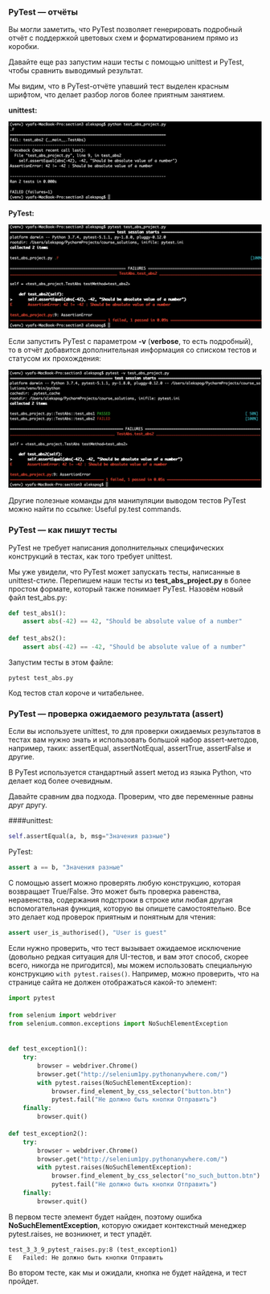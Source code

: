 ### PyTest — отчёты
Вы могли заметить, что PyTest позволяет генерировать подробный отчёт с поддержкой цветовых схем и форматированием прямо из коробки.

Давайте еще раз запустим наши тесты с помощью unittest и PyTest, чтобы сравнить выводимый результат.

Мы видим, что в PyTest-отчёте упавший тест выделен красным шрифтом, что делает разбор логов более приятным занятием.

**unittest:**

![img.png](img.png)

**PyTest:** 

![img_1.png](img_1.png)

Если запустить PyTest с параметром **-v** (**verbose**, то есть подробный), то в отчёт добавится дополнительная информация со списком тестов и статусом их прохождения: 

![img_2.png](img_2.png)

Другие полезные команды для манипуляции выводом тестов PyTest можно найти по ссылке: Useful py.test commands.

### PyTest — как пишут тесты
PyTest не требует написания дополнительных специфических конструкций в тестах, как того требует unittest.

Мы уже увидели, что PyTest может запускать тесты, написанные в unittest-стиле. Перепишем наши тесты из **test_abs_project.py** в более простом формате, который также понимает PyTest. Назовём новый файл test_abs.py:
```python
def test_abs1():
    assert abs(-42) == 42, "Should be absolute value of a number"

def test_abs2():
    assert abs(-42) == -42, "Should be absolute value of a number"
```
Запустим тесты в этом файле:

```
pytest test_abs.py
```
Код тестов стал короче и читабельнее.





### PyTest — проверка ожидаемого результата (assert)
Если вы используете unittest, то для проверки ожидаемых результатов в тестах вам нужно знать и использовать большой набор assert-методов, например, таких: assertEqual, assertNotEqual, assertTrue, assertFalse и другие.

В PyTest используется стандартный assert метод из языка Python, что делает код более очевидным.

Давайте сравним два подхода. Проверим, что две переменные равны друг другу.

####unittest:

```python
self.assertEqual(a, b, msg="Значения разные")
```
PyTest:

```python
assert a == b, "Значения разные"
```
С помощью assert можно проверять любую конструкцию, которая возвращает True/False. Это может быть проверка равенства, неравенства, содержания подстроки в строке или любая другая вспомогательная функция, которую вы опишете самостоятельно. Все это делает код проверок приятным и понятным для чтения: 

```python
assert user_is_authorised(), "User is guest"
```
Если нужно проверить, что тест вызывает ожидаемое исключение (довольно редкая ситуация для UI-тестов, и вам этот способ, скорее всего, никогда не пригодится), мы можем использовать специальную конструкцию ```with pytest.raises()```. Например, можно проверить, что на странице сайта не должен отображаться какой-то элемент:

```python
import pytest

from selenium import webdriver
from selenium.common.exceptions import NoSuchElementException


def test_exception1():
    try:
        browser = webdriver.Chrome()
        browser.get("http://selenium1py.pythonanywhere.com/")
        with pytest.raises(NoSuchElementException):
            browser.find_element_by_css_selector("button.btn")
            pytest.fail("Не должно быть кнопки Отправить")
    finally: 
        browser.quit()

def test_exception2():
    try:
        browser = webdriver.Chrome()
        browser.get("http://selenium1py.pythonanywhere.com/")
        with pytest.raises(NoSuchElementException):
            browser.find_element_by_css_selector("no_such_button.btn")
            pytest.fail("Не должно быть кнопки Отправить")
    finally: 
        browser.quit()
```
В первом тесте элемент будет найден, поэтому ошибка **NoSuchElementException**, которую ожидает контекстный менеджер pytest.raises, не возникнет, и тест упадёт.

```
test_3_3_9_pytest_raises.py:8 (test_exception1)
E   Failed: Не должно быть кнопки Отправить
```
Во втором тесте, как мы и ожидали, кнопка не будет найдена, и тест пройдет. 